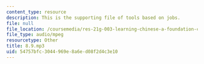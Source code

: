 ```yaml
---
content_type: resource
description: This is the supporting file of tools based on jobs.
file: null
file_location: /coursemedia/res-21g-003-learning-chinese-a-foundation-course-in-mandarin-spring-2011/54757bfc3044969e8a6ed08f2d4c3e10_8.9.mp3
file_type: audio/mpeg
resourcetype: Other
title: 8.9.mp3
uid: 54757bfc-3044-969e-8a6e-d08f2d4c3e10
---
```

